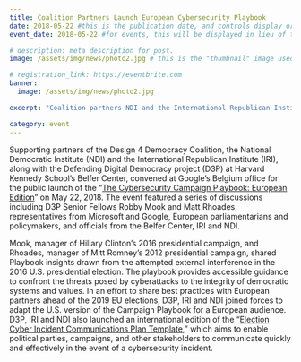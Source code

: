 ```yaml
---
title: Coalition Partners Launch European Cybersecurity Playbook
date: 2018-05-22 #this is the publication date, and controls display order.
event_date: 2018-05-22 #for events, this will be displayed in lieu of the post date.

# description: meta description for post.
image: /assets/img/news/photo2.jpg # this is the "thumbnail" image used for teaser and social media contexts throughout the site.

# registration_link: https://eventbrite.com
banner:
  image: /assets/img/news/photo2.jpg

excerpt: "Coalition partners NDI and the International Republican Institute, along with the Defending Digital Democracy project (D3P) at Harvard Kennedy School’s Belfer Center, convened at Google’s Belgium office for the public launch of the “The Cybersecurity Campaign Playbook: European Edition” on May 22, 2018."

category: event
---
```

Supporting partners of the Design 4 Democracy Coalition, the National Democratic Institute (NDI) and the International Republican Institute (IRI), along with the Defending Digital Democracy project (D3P) at Harvard Kennedy School’s Belfer Center, convened at Google’s Belgium office for the public launch of the “[The Cybersecurity Campaign Playbook: European Edition][playbook]” on May 22, 2018. The event featured a series of discussions including D3P Senior Fellows Robby Mook and Matt Rhoades, representatives from Microsoft and Google, European parliamentarians and policymakers, and officials from the Belfer Center, IRI and NDI.

Mook, manager of Hillary Clinton’s 2016 presidential campaign, and Rhoades, manager of Mitt Romney’s 2012 presidential campaign, shared Playbook insights drawn from the attempted external interference in the 2016 U.S. presidential election. The playbook provides accessible guidance to confront the threats posed by cyberattacks to the integrity of democratic systems and values. In an effort to share best practices with European partners ahead of the 2019 EU elections, D3P, IRI and NDI joined forces to adapt the U.S. version of the Campaign Playbook for a European audience. D3P, IRI and NDI also launched an international edition of the “[Election Cyber Incident Communications Plan Template][incident-tpl],” which aims to enable political parties, campaigns, and other stakeholders to communicate quickly and effectively in the event of a cybersecurity incident.

[playbook]: https://www.ndi.org/publications/cybersecurity-campaign-playbook-european-edition
[incident-tpl]: https://www.ndi.org/publications/election-cyber-incident-communications-plan-template-political-parties-and-campaigns
